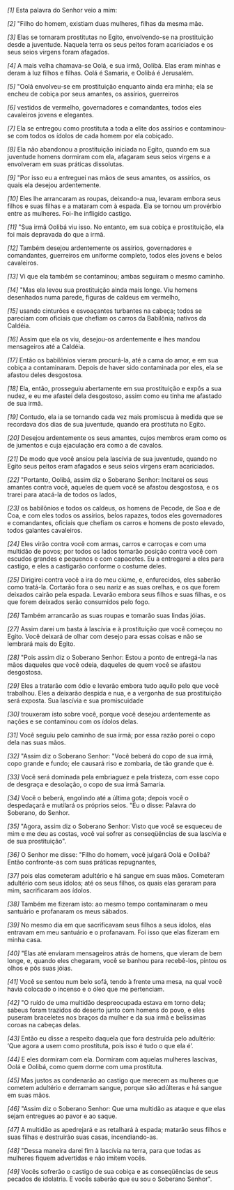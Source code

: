 *[1]* Esta palavra do Senhor veio a mim:

*[2]* "Filho do homem, existiam duas mulheres, filhas da mesma mãe.

*[3]* Elas se tornaram prostitutas no Egito, envolvendo-se na prostituição desde a juventude. Naquela terra os seus peitos foram acariciados e os seus seios virgens foram afagados.

*[4]* A mais velha chamava-se Oolá, e sua irmã, Oolibá. Elas eram minhas e deram à luz filhos e filhas. Oolá é Samaria, e Oolibá é Jerusalém.

*[5]* "Oolá envolveu-se em prostituição enquanto ainda era minha; ela se encheu de cobiça por seus amantes, os assírios, guerreiros

*[6]* vestidos de vermelho, governadores e comandantes, todos eles cavaleiros jovens e elegantes.

*[7]* Ela se entregou como prostituta a toda a elite dos assírios e contaminou-se com todos os ídolos de cada homem por ela cobiçado.

*[8]* Ela não abandonou a prostituição iniciada no Egito, quando em sua juventude homens dormiram com ela, afagaram seus seios virgens e a envolveram em suas práticas dissolutas.

*[9]* "Por isso eu a entreguei nas mãos de seus amantes, os assírios, os quais ela desejou ardentemente.

*[10]* Eles lhe arrancaram as roupas, deixando-a nua, levaram embora seus filhos e suas filhas e a mataram com à espada. Ela se tornou um provérbio entre as mulheres. Foi-lhe infligido castigo.

*[11]* "Sua irmã Oolibá viu isso. No entanto, em sua cobiça e prostituição, ela foi mais depravada do que a irmã.

*[12]* Também desejou ardentemente os assírios, governadores e comandantes, guerreiros em uniforme completo, todos eles jovens e belos cavaleiros.

*[13]* Vi que ela também se contaminou; ambas seguiram o mesmo caminho.

*[14]* "Mas ela levou sua prostituição ainda mais longe. Viu homens desenhados numa parede, figuras de caldeus em vermelho,

*[15]* usando cinturões e esvoaçantes turbantes na cabeça; todos se pareciam com oficiais que chefiam os carros da Babilônia, nativos da Caldéia.

*[16]* Assim que ela os viu, desejou-os ardentemente e lhes mandou mensageiros até a Caldéia.

*[17]* Então os babilônios vieram procurá-la, até a cama do amor, e em sua cobiça a contaminaram. Depois de haver sido contaminada por eles, ela se afastou deles desgostosa.

*[18]* Ela, então, prosseguiu abertamente em sua prostituição e expôs a sua nudez, e eu me afastei dela desgostoso, assim como eu tinha me afastado de sua irmã.

*[19]* Contudo, ela ia se tornando cada vez mais promíscua à medida que se recordava dos dias de sua juventude, quando era prostituta no Egito.

*[20]* Desejou ardentemente os seus amantes, cujos membros eram como os de jumentos e cuja ejaculação era como a de cavalos.

*[21]* De modo que você ansiou pela lascívia de sua juventude, quando no Egito seus peitos eram afagados e seus seios virgens eram acariciados.

*[22]* "Portanto, Oolibá, assim diz o Soberano Senhor: Incitarei os seus amantes contra você, aqueles de quem você se afastou desgostosa, e os trarei para atacá-la de todos os lados,

*[23]* os babilônios e todos os caldeus, os homens de Pecode, de Soa e de Coa, e com eles todos os assírios, belos rapazes, todos eles governadores e comandantes, oficiais que chefiam os carros e homens de posto elevado, todos galantes cavaleiros.

*[24]* Eles virão contra você com armas, carros e carroças e com uma multidão de povos; por todos os lados tomarão posição contra você com escudos grandes e pequenos e com capacetes. Eu a entregarei a eles para castigo, e eles a castigarão conforme o costume deles.

*[25]* Dirigirei contra você a ira do meu ciúme, e, enfurecidos, eles saberão como tratá-la. Cortarão fora o seu nariz e as suas orelhas, e os que forem deixados cairão pela espada. Levarão embora seus filhos e suas filhas, e os que forem deixados serão consumidos pelo fogo.

*[26]* Também arrancarão as suas roupas e tomarão suas lindas jóias.

*[27]* Assim darei um basta à lascívia e à prostituição que você começou no Egito. Você deixará de olhar com desejo para essas coisas e não se lembrará mais do Egito.

*[28]* "Pois assim diz o Soberano Senhor: Estou a ponto de entregá-la nas mãos daqueles que você odeia, daqueles de quem você se afastou desgostosa.

*[29]* Eles a tratarão com ódio e levarão embora tudo aquilo pelo que você trabalhou. Eles a deixarão despida e nua, e a vergonha de sua prostituição será exposta. Sua lascívia e sua promiscuidade

*[30]* trouxeram isto sobre você, porque você desejou ardentemente as nações e se contaminou com os ídolos delas.

*[31]* Você seguiu pelo caminho de sua irmã; por essa razão porei o copo dela nas suas mãos.

*[32]* "Assim diz o Soberano Senhor: "Você beberá do copo de sua irmã, copo grande e fundo; ele causará riso e zombaria, de tão grande que é.

*[33]* Você será dominada pela embriaguez e pela tristeza, com esse copo de desgraça e desolação, o copo de sua irmã Samaria.

*[34]* Você o beberá, engolindo até a última gota; depois você o despedaçará e mutilará os próprios seios. "Eu o disse: Palavra do Soberano, do Senhor.

*[35]* "Agora, assim diz o Soberano Senhor: Visto que você se esqueceu de mim e me deu as costas, você vai sofrer as conseqüências de sua lascívia e de sua prostituição".

*[36]* O Senhor me disse: "Filho do homem, você julgará Oolá e Oolibá? Então confronte-as com suas práticas repugnantes,

*[37]* pois elas cometeram adultério e há sangue em suas mãos. Cometeram adultério com seus ídolos; até os seus filhos, os quais elas geraram para mim, sacrificaram aos ídolos.

*[38]* Também me fizeram isto: ao mesmo tempo contaminaram o meu santuário e profanaram os meus sábados.

*[39]* No mesmo dia em que sacrificavam seus filhos a seus ídolos, elas entravam em meu santuário e o profanavam. Foi isso que elas fizeram em minha casa.

*[40]* "Elas até enviaram mensageiros atrás de homens, que vieram de bem longe, e, quando eles chegaram, você se banhou para recebê-los, pintou os olhos e pôs suas jóias.

*[41]* Você se sentou num belo sofá, tendo à frente uma mesa, na qual você havia colocado o incenso e o óleo que me pertenciam.

*[42]* "O ruído de uma multidão despreocupada estava em torno dela; sabeus foram trazidos do deserto junto com homens do povo, e eles puseram braceletes nos braços da mulher e da sua irmã e belíssimas coroas na cabeças delas.

*[43]* Então eu disse a respeito daquela que fora destruída pelo adultério: ‘Que agora a usem como prostituta, pois isso é tudo o que ela é’.

*[44]* E eles dormiram com ela. Dormiram com aquelas mulheres lascivas, Oolá e Oolibá, como quem dorme com uma prostituta.

*[45]* Mas justos as condenarão ao castigo que merecem as mulheres que cometem adultério e derramam sangue, porque são adúlteras e há sangue em suas mãos.

*[46]* "Assim diz o Soberano Senhor: Que uma multidão as ataque e que elas sejam entregues ao pavor e ao saque.

*[47]* A multidão as apedrejará e as retalhará à espada; matarão seus filhos e suas filhas e destruirão suas casas, incendiando-as.

*[48]* "Dessa maneira darei fim à lascívia na terra, para que todas as mulheres fiquem advertidas e não imitem vocês.

*[49]* Vocês sofrerão o castigo de sua cobiça e as conseqüências de seus pecados de idolatria. E vocês saberão que eu sou o Soberano Senhor".

